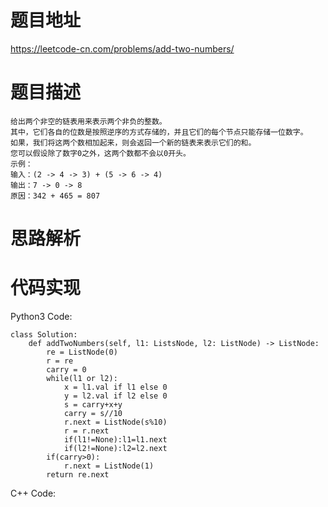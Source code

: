# **题目地址**

https://leetcode-cn.com/problems/add-two-numbers/
# **题目描述**
```
给出两个非空的链表用来表示两个非负的整数。
其中，它们各自的位数是按照逆序的方式存储的，并且它们的每个节点只能存储一位数字。
如果，我们将这两个数相加起来，则会返回一个新的链表来表示它们的和。
您可以假设除了数字0之外，这两个数都不会以0开头。
示例：
输入：(2 -> 4 -> 3) + (5 -> 6 -> 4)
输出：7 -> 0 -> 8
原因：342 + 465 = 807
```
# **思路解析**
# **代码实现**
Python3 Code:
```
class Solution:
	def addTwoNumbers(self, l1: ListsNode, l2: ListNode) -> ListNode:
		re = ListNode(0)
		r = re
		carry = 0
		while(l1 or l2):
			x = l1.val if l1 else 0
			y = l2.val if l2 else 0
			s = carry+x+y
			carry = s//10
			r.next = ListNode(s%10)
			r = r.next
			if(l1!=None):l1=l1.next
			if(l2!=None):l2=l2.next
		if(carry>0):
			r.next = ListNode(1)
		return re.next
```
C++ Code:
```
```
